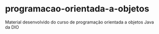 # programacao-orientada-a-objetos
Material desenvolvido do curso de programação orientada a objetos Java da DIO
